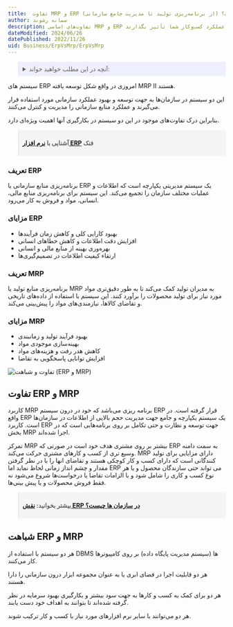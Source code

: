 ```yaml
---
title:  تفاوت MRP و ERP چیست؟ (از برنامه‌ریزی تولید تا مدیریت جامع سازمانی)
author: سمانه رشوند
description: تفاوت‌های اساسی MRP و ERP را بشناسید. از برنامه‌ریزی مواد اولیه تا مدیریت جامع منابع سازمانی، دریابید چگونه این دو سیستم می‌توانند بر عملکرد کسب‌وکار شما تأثیر بگذارند.
dateModified: 2024/06/26
datePublished: 2022/11/26
uid: Business/ErpVsMrp/ErpVsMrp
---
```


<blockquote style="background-color:#eeeefc; padding:0.5rem">

<details>
  <summary>آنچه در این مطلب خواهید خواند:</summary>
  <ul>
    <li>تفاوت ERP و MRP</li>
    <li>شباهت های بین ERP و MRP در چیست</li>
    <li>تعریف ERP</li>
    <ul>
    <li>مزایای ERP</li>
    </ul>
    <li>تعریف ERP</li>
    <ul>
    <li>مزایای MRP</li>
    </ul>
    <li>شباهت ERP و MRP</li>
  </ul>
</details>

</blockquote>

سیستم های ERP امروزی در واقع شکل توسعه یافته MRP II هستند. 

این دو سیستم در سازمان‌‌ها به جهت توسعه و بهبود عملکرد سازمانی مورد استفاده قرار می‌گیرند و عملکرد منابع سازمانی را مدیریت و کنترل می‌کنند. 

بنابراین درک تفاوت‌های موجود در این دو سیستم در بکارگیری آنها اهمیت ویژه‌ای دارد.

<blockquote style="background-color:#f5f5f5; padding:0.5rem">
<p><strong>آشنایی با <a href="https://www.hooshkar.com/Software/Fennec" target="_blank">نرم افزار ERP</a> فنک</p></strong></blockquote>

### تعریف ERP
برنامه‌ریزی منابع سازمانی یا ERP یک سیستم مدیریتی یکپارچه است که اطلاعات و عملیات مختلف سازمان را تجمیع می‌کند. این سیستم برای برنامه‌ریزی منابع مالی، انسانی، مواد و فروش به کار می‌رود.

### مزایای ERP
- بهبود کارایی کلی و کاهش زمان فرآیندها  
- افزایش دقت اطلاعات و کاهش خطاهای انسانی  
- بهره‌وری بهینه از منابع مالی و انسانی  
- ارتقاء کیفیت اطلاعات در تصمیم‌گیری‌ها

### تعریف MRP

برنامه‌ریزی منابع تولید یا MRP به مدیران تولید کمک می‌کند تا به طور دقیق‌تری مواد مورد نیاز برای تولید محصولات را برآورد کنند. این سیستم با استفاده از داده‌های تاریخی و تقاضای کالاها، نیازمندی‌های مواد را پیش‌بینی می‌کند.
### مزایای MRP 
- بهبود فرآیند تولید و زمانبندی  
- بهینه‌سازی موجودی مواد  
- کاهش هدر رفت و هزینه‌های مواد  
- افزایش توانایی پاسخگویی به تقاضا

![تفاوت و شباهت (ERP و MRP)](./Images/ErpVsMrp.webp)

## تفاوت ERP و MRP

کاربرد MRP برنامه ریزی می‌باشد که خود در درون سیستم ERP قرار گرفته است. در واقع ERP یک سیستم یکپارچه و جامع جهت مدیریت حجم بالایی از اطلاعات در سازمان‌ها است. کاربرد ERP جهت توسعه و نظارت و حتی تکامل بر روی برنامه‌هایی است که در بخش MRP اجرا شده‌اند.

تمرکز MRP بیشتر بر روی مشتری هدف خود است در صورتی که ERP به سمت دامنه وسیع تری از کسب و کارهای مشتری حرکت می‌‌کند. MRP دارای مزایایی برای تولید کنندگانی است که دارای کسب و کار کوچکی هستند و تقاضای انها را با در نظر گرفتن مقدار و چشم انداز زمانی لحاظ نماید اما ERP می تواند حتی سازندگان محصول و یا هر نوع کسب و کاری را شامل شود و با الزامات تقاضا یا درخواست‌ها شروع می‌شود نه فقط فروش محصولات و یا پیش بینی‌ها.

<blockquote style="background-color:#f5f5f5; padding:0.5rem">
<p><strong>بیشتر بخوانید: <a href="https://www.hooshkar.com/Wiki/Business/ERPRoleInOrganizations" target="_blank">نقش ERP در سازمان ها چیست؟</a></p></strong></blockquote>

## شباهت ERP و MRP

هر دو سیستم با استفاده از DBMS ها (سیستم مدیریت پایگاه داده) بر روی کامپیوترها کار می‌‌کنند. 

هر دو قابلیت اجرا در فضای ابری یا به عنوان مجموعه ابزار درون ‌سازمانی را دارا هستند. 

هر دو برای کمک به کسب و کارها به جهت سود بیشتر و بکارگیری بهبود سرمایه در نظر گرفته شده‌اند تا بتوانند به اهداف خود دست یابند. 

هر دو می‌توانند با سایر نرم افزارهای مورد نیاز با کسب و کار ترکیب شوند.